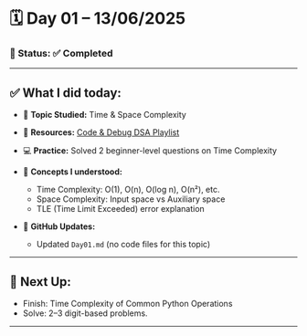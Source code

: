 # 🗓️ Day 01 – 13/06/2025  
### 📍 Status: ✅ Completed

---

## ✅ What I did today:
- 📌 **Topic Studied:** Time & Space Complexity  
- 📘 **Resources:** [Code & Debug DSA Playlist](https://www.youtube.com/playlist?list=PLhR2IpV1b2FwWwviBHRrR118YAaSlyhTU)  
- 💻 **Practice:** Solved 2 beginner-level questions on Time Complexity  
- 🧠 **Concepts I understood:**
  - Time Complexity: O(1), O(n), O(log n), O(n²), etc.
  - Space Complexity: Input space vs Auxiliary space  
  - TLE (Time Limit Exceeded) error explanation

- 📁 **GitHub Updates:**
  - Updated `Day01.md` (no code files for this topic)

---

## 🔄 Next Up:
- Finish: Time Complexity of Common Python Operations
- Solve: 2–3 digit-based problems.
---

